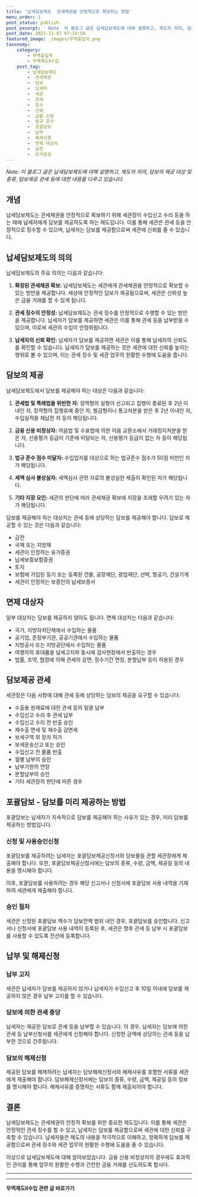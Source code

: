 ```yaml
---
title: '납세담보제도  관세채권을 안정적으로 확보하는 방법'
menu_order: 1
post_status: publish
post_excerpt: ' Note  이 블로그 글은 납세담보제도에 대해 설명하고, 제도의 의의, 담보의 제공 대상 및 종류, 담보제공 관세 등에 대한 내용을 다루고 있습니다. '
post_date: 2023-11-07 07:19:50
featured_image: _images/무역출입국.png
taxonomy:
    category:
        - 무역출입국
        - 무역제도Ⅱ수입
    post_tag:
        - 납세담보제도
        -  관세채권
        -  담보
        -  납세자
        -  세관
        -  관세
        -  징수
        -  신뢰
        -  금융 신용
        -  법규 준수
        -  포괄담보
        -  납부
        -  해제신청
        -  면제 대상자
        -  금전
        -  유가증권
---
```



*Note: 이 블로그 글은 납세담보제도에 대해 설명하고, 제도의 의의, 담보의 제공 대상 및 종류, 담보제공 관세 등에 대한 내용을 다루고 있습니다.*

## 개념

납세담보제도는 관세채권을 안정적으로 확보하기 위해 세관장이 수입신고 수리 등을 하는 때에 납세자에게 담보를 제공하도록 하는 제도입니다. 이를 통해 세관은 관세 등을 안정적으로 징수할 수 있으며, 납세자는 담보를 제공함으로써 세관에 신뢰를 줄 수 있습니다.

## 납세담보제도의 의의

납세담보제도의 주요 의의는 다음과 같습니다:

1. **확장된 관세채권 확보:** 납세담보제도는 세관에게 관세채권을 안정적으로 확보할 수 있는 방안을 제공합니다. 세상에 안정적인 담보가 제공됨으로써, 세관은 신뢰성 높은 금융 거래를 할 수 있게 됩니다.

2. **관세 징수의 안정성:** 납세담보제도는 관세 징수를 안정적으로 수행할 수 있는 방안을 제공합니다. 납세자가 담보를 제공하면 세관은 이를 통해 관세 등을 납부받을 수 있으며, 이로써 세관의 수입이 안정화됩니다.

3. **납세자의 신뢰 확인:** 납세자가 담보를 제공하면 세관은 이를 통해 납세자의 신뢰도를 확인할 수 있습니다. 납세자가 담보를 제공하는 것은 세관에 대한 신뢰를 높이는 행위로 볼 수 있으며, 이는 관세 징수 및 세관 업무의 원활한 수행에 도움을 줍니다.

## 담보의 제공

납세담보제도에서 담보를 제공해야 하는 대상은 다음과 같습니다:

1. **관세법 및 특례법을 위반한 자:** 징역형의 실형이 선고되고 집행이 종료된 후 2년 이내인 자, 징역형의 집행유예 중인 자, 벌금형이나 통고처분을 받은 후 2년 이내인 자, 수입실적을 체납한 자 등이 해당됩니다.

2. **금융 신용 비정상자:** 어음법 및 수표법에 의한 어음 교환소에서 거래정지처분을 받은 자, 신용평가 등급이 기준에 미달되는 자, 신용평가 등급이 없는 자 등이 해당됩니다.

3. **법규 준수 점수 미달자:** 수입업자를 대상으로 하는 법규준수 점수가 50점 미만인 자가 해당됩니다.

4. **세액 심사 불성실자:** 세액심사 관련 자료의 불성실한 제출이 확인된 자가 해당됩니다.

5. **기타 지장 요인:** 세관의 판단에 따라 관세채권 확보에 지장을 초래할 우려가 있는 자가 해당됩니다.

담보를 제공해야 하는 대상자는 관세 등에 상당하는 담보를 제공해야 합니다. 담보로 제공할 수 있는 것은 다음과 같습니다:

- 금전
- 국채 또는 지방채
- 세관이 인정하는 유가증권
- 납세보증보험증권
- 토지
- 보험에 가입된 등기 또는 등록된 건물, 공장재단, 광업재단, 선박, 항공기, 건설기계
- 세관이 인정하는 보증인의 납세보증서

## 면제 대상자

일부 대상자는 담보를 제공하지 않아도 됩니다. 면제 대상자는 다음과 같습니다:

- 국가, 지방자치단체에서 수입하는 물품
- 공기업, 준정부기관, 공공기관에서 수입하는 물품
- 지방공사 또는 지방공단에서 수입하는 물품
- 여행자의 휴대품을 납세고지와 동시에 검사현장에서 반출하는 경우
- 법률, 조약, 협정에 의해 관세의 감면, 징수기간 연장, 분할납부 등이 허용된 경우

## 담보제공 관세

세관장은 다음 사항에 대해 관세 등에 상당하는 담보의 제공을 요구할 수 있습니다:

- 수출용 원재료에 대한 관세 등의 일괄 납부
- 수입신고 수리 후 관세 납부
- 수입신고 수리 전 반출 승인
- 재수출 면세 및 재수출 감면세
- 보세구역 외 장치 허가
- 보세운송신고 또는 승인
- 수입신고 전 물품 반출
- 월별 납부의 승인
- 납부기한의 연장
- 분할납부의 승인
- 기타 세관장의 판단에 따른 경우

## 포괄담보 - 담보를 미리 제공하는 방법

포괄담보는 납세자가 지속적으로 담보를 제공해야 하는 사유가 있는 경우, 미리 담보를 제공하는 방법입니다.

### 신청 및 사용승인신청

포괄담보를 제공하려는 납세자는 포괄담보제공신청서와 담보물을 관할 세관장에게 제출해야 합니다. 또한, 포괄담보제공신청서에는 담보의 종류, 수량, 금액, 제공일 등의 내용을 명시해야 합니다.

이후, 포괄담보를 사용하려는 경우 해당 신고서나 신청서에 포괄담보 사용 내역을 기재하여 세관에게 제출해야 합니다.

### 승인 절차

세관은 신청된 포괄담보 액수가 담보잔액 범위 내인 경우, 포괄담보를 승인합니다. 신고서나 신청서에 포괄담보 사용 내역이 등록된 후, 세관은 향후 관세 등 납부 시 포괄담보를 사용할 수 있도록 전산에 등록합니다.

## 납부 및 해제신청

### 납부 고지

세관은 납세자가 담보를 제공하지 않거나 납세자가 수입신고 후 10일 이내에 담보를 제공하지 않은 경우 납부 고지를 할 수 있습니다.

### 담보에 의한 관세 충당

납세자는 제공한 담보로 관세 등을 납부할 수 있습니다. 이 경우, 납세자는 담보에 의한 관세 등 납부신청서를 세관에게 신청해야 합니다. 신청한 금액에 상당하는 관세 등을 납부한 것으로 간주됩니다.

### 담보의 해제신청

제공된 담보를 해제하려는 납세자는 담보해제신청서와 해제사유를 포함한 서류를 세관에게 제출해야 합니다. 담보해제신청서에는 담보의 종류, 수량, 금액, 제공일 등의 정보를 명시해야 합니다. 해제사유를 증명하는 서류도 함께 제출되어야 합니다.

## 결론

납세담보제도는 관세채권의 안정적 확보를 위한 중요한 제도입니다. 이를 통해 세관은 안정적인 관세 징수를 할 수 있고, 납세자는 담보를 제공함으로써 세관에 대한 신뢰를 구축할 수 있습니다. 납세자들은 제도의 내용을 적극적으로 이해하고, 정확하게 담보를 제공함으로써 관세 징수와 세관 업무의 원활한 수행에 도움을 줄 수 있습니다.

이상으로 납세담보제도에 대해 알아보았습니다. 금융 신용 비정상자의 경우에도 효과적인 관리를 통해 업무의 원활한 수행과 건전한 금융 거래를 선도하도록 합시다.

---

<!-- wp:separator -->
<hr class="wp-block-separator has-alpha-channel-opacity"/>
<!-- /wp:separator -->

<!-- wp:group {"backgroundColor":"base","layout":{"type":"constrained"}} -->
<div class="wp-block-group has-base-background-color has-background"><!-- wp:paragraph {"align":"center","fontSize":"medium"} -->
<p class="has-text-align-center has-large-font-size"><strong>무역제도Ⅱ수입 관련 글 바로가기</strong></p>
<!-- /wp:paragraph -->


<!-- wp:latest-posts
{"categories":[{"id":14432,"count":19,"description":"","link":"https://uknowlaw.com/category/%eb%ac%b4%ec%97%ad%ec%a0%9c%eb%8f%84%e2%85%b1%ec%88%98%ec%9e%85/","name":"무역제도Ⅱ수입","slug":"무역제도Ⅱ수입","taxonomy":"category","parent":0,"meta":[],"_links":{"self":[{"href":"https://uknowlaw.com/wp-json/wp/v2/categories/14432"}],"collection":[{"href":"https://uknowlaw.com/wp-json/wp/v2/categories"}],"about":[{"href":"https://uknowlaw.com/wp-json/wp/v2/taxonomies/category"}],"wp:post_type":[{"href":"https://uknowlaw.com/wp-json/wp/v2/posts?categories=14432"}],"curies":[{"name":"wp","href":"https://api.w.org/{rel}","templated":true}]}}],"postsToShow":100,"excerptLength":28,"postLayout":"grid","columns":2,"featuredImageAlign":"left","featuredImageSizeSlug":"large","fontSize":"small"} /--></div>
<!-- /wp:group -->